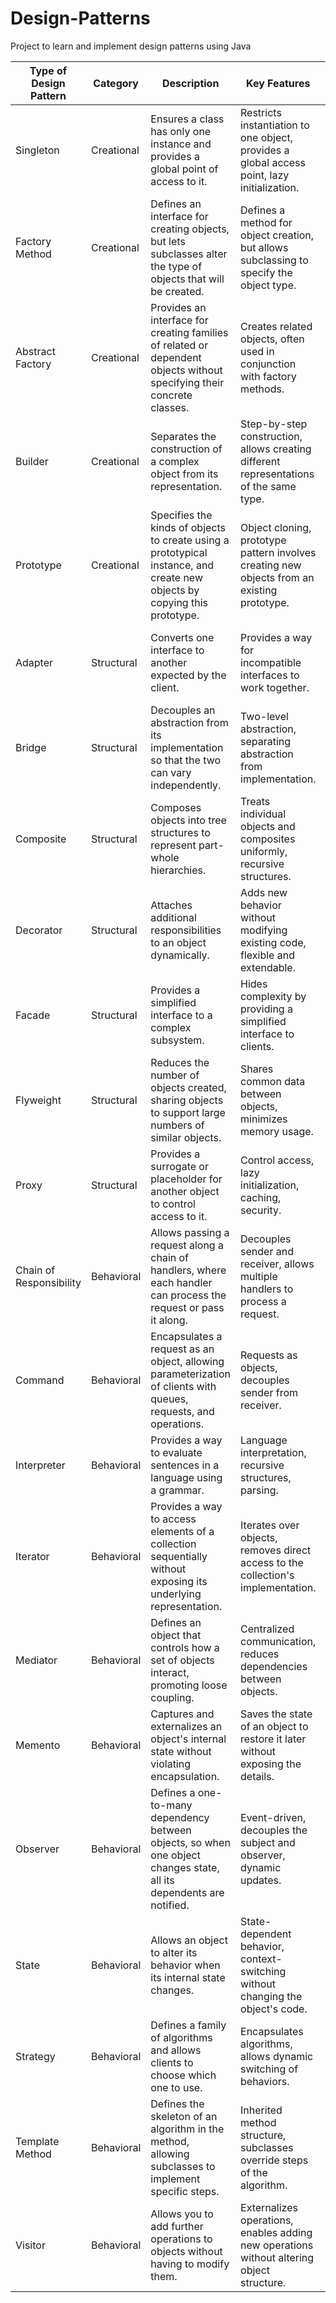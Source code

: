 # Design-Patterns
Project to learn and implement design patterns using Java


| Type of Design Pattern | Category   | Description | Key Features | Use Cases |
|------------------------|------------|-------------|--------------|-----------|
| Singleton              | Creational | Ensures a class has only one instance and provides a global point of access to it. | Restricts instantiation to one object, provides a global access point, lazy initialization. | Logging, configuration settings, connection pools. |
| Factory Method         | Creational | Defines an interface for creating objects, but lets subclasses alter the type of objects that will be created. | Defines a method for object creation, but allows subclassing to specify the object type. | GUI frameworks, document generation, shape creation. |
| Abstract Factory       | Creational | Provides an interface for creating families of related or dependent objects without specifying their concrete classes. | Creates related objects, often used in conjunction with factory methods. | Cross-platform applications, UI theme frameworks. |
| Builder                | Creational | Separates the construction of a complex object from its representation. | Step-by-step construction, allows creating different representations of the same type. | Complex object creation (e.g., building a car or a meal). |
| Prototype              | Creational | Specifies the kinds of objects to create using a prototypical instance, and create new objects by copying this prototype. | Object cloning, prototype pattern involves creating new objects from an existing prototype. | Object cloning, configuration objects, network protocols. |
| Adapter                | Structural | Converts one interface to another expected by the client. | Provides a way for incompatible interfaces to work together. | Integrating legacy systems, database connection libraries. |
| Bridge                 | Structural | Decouples an abstraction from its implementation so that the two can vary independently. | Two-level abstraction, separating abstraction from implementation. | UI toolkits, device control systems, multi-platform applications. |
| Composite              | Structural | Composes objects into tree structures to represent part-whole hierarchies. | Treats individual objects and composites uniformly, recursive structures. | File systems, organization structures, graphical elements. |
| Decorator              | Structural | Attaches additional responsibilities to an object dynamically. | Adds new behavior without modifying existing code, flexible and extendable. | GUI components, streaming data, logging. |
| Facade                 | Structural | Provides a simplified interface to a complex subsystem. | Hides complexity by providing a simplified interface to clients. | Library integration, complex systems with many components. |
| Flyweight              | Structural | Reduces the number of objects created, sharing objects to support large numbers of similar objects. | Shares common data between objects, minimizes memory usage. | Text formatting, large-scale applications with repeating objects. |
| Proxy                  | Structural | Provides a surrogate or placeholder for another object to control access to it. | Control access, lazy initialization, caching, security. | Security proxies, virtual proxies, remote objects. |
| Chain of Responsibility | Behavioral | Allows passing a request along a chain of handlers, where each handler can process the request or pass it along. | Decouples sender and receiver, allows multiple handlers to process a request. | Event handling systems, middleware, request processing pipelines. |
| Command                | Behavioral | Encapsulates a request as an object, allowing parameterization of clients with queues, requests, and operations. | Requests as objects, decouples sender from receiver. | Undo/redo functionality, task scheduling, GUI controls. |
| Interpreter            | Behavioral | Provides a way to evaluate sentences in a language using a grammar. | Language interpretation, recursive structures, parsing. | Language processing, scripting engines, compilers. |
| Iterator               | Behavioral | Provides a way to access elements of a collection sequentially without exposing its underlying representation. | Iterates over objects, removes direct access to the collection's implementation. | Traversing collections, iterating over databases or lists. |
| Mediator               | Behavioral | Defines an object that controls how a set of objects interact, promoting loose coupling. | Centralized communication, reduces dependencies between objects. | Event-driven architectures, chat applications, GUI components. |
| Memento                | Behavioral | Captures and externalizes an object's internal state without violating encapsulation. | Saves the state of an object to restore it later without exposing the details. | Undo/redo functionality, version control, saving game states. |
| Observer               | Behavioral | Defines a one-to-many dependency between objects, so when one object changes state, all its dependents are notified. | Event-driven, decouples the subject and observer, dynamic updates. | Event handling systems, GUI frameworks, notification systems. |
| State                  | Behavioral | Allows an object to alter its behavior when its internal state changes. | State-dependent behavior, context-switching without changing the object's code. | Workflow systems, game development, state machines. |
| Strategy               | Behavioral | Defines a family of algorithms and allows clients to choose which one to use. | Encapsulates algorithms, allows dynamic switching of behaviors. | Sorting algorithms, payment processing, routing algorithms. |
| Template Method        | Behavioral | Defines the skeleton of an algorithm in the method, allowing subclasses to implement specific steps. | Inherited method structure, subclasses override steps of the algorithm. | Game development, data processing pipelines, workflow management. |
| Visitor                | Behavioral | Allows you to add further operations to objects without having to modify them. | Externalizes operations, enables adding new operations without altering object structure. | Compilers, object structure processing, tax calculation systems. |

